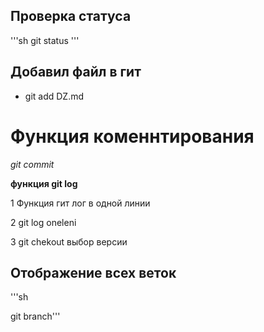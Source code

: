 ## Проверка статуса 
'''sh
git status 
'''
## Добавил файл в гит 

* git add DZ.md

# Функция коменнтирования 

*git commit*

**функция git log**

1 Функция гит лог в одной линии 

2 git log oneleni 

3 git chekout  выбор версии 

## Отображение всех веток

'''sh

git branch'''






